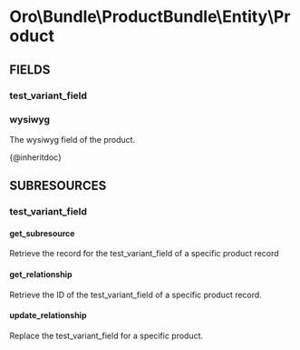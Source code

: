 # Oro\Bundle\ProductBundle\Entity\Product

## FIELDS

### test_variant_field

### wysiwyg

The wysiwyg field of the product.

{@inheritdoc}

## SUBRESOURCES

### test_variant_field

#### get_subresource

Retrieve the record for the test_variant_field of a specific product record

#### get_relationship

Retrieve the ID of the test_variant_field of a specific product record.

#### update_relationship

Replace the test_variant_field for a specific product.
